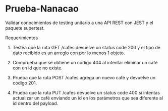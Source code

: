 # Prueba-Nanacao
Validar conocimientos de testing unitario a una API REST con JEST y el paquete supertest.

Requerimientos
1. Testea que la ruta GET /cafes devuelve un status code 200 y el tipo de dato recibido es un arreglo con por lo menos 1 objeto.

2. Comprueba que se obtiene un código 404 al intentar eliminar un café con un id que no existe.

3. Prueba que la ruta POST /cafes agrega un nuevo café y devuelve un código 201.

4. Prueba que la ruta PUT /cafes devuelve un status code 400 si intentas actualizar un café enviando un id en los parámetros que sea diferente al id dentro del payload.
